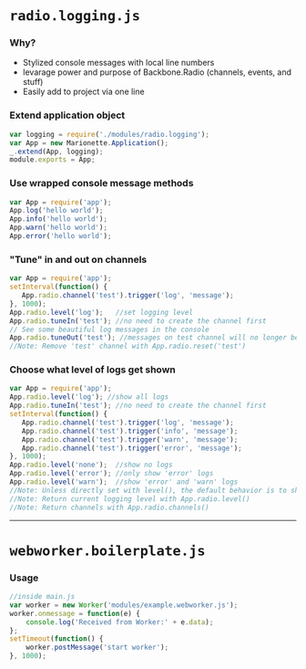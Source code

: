 `radio.logging.js`
==================
### **Why?**
- Stylized console messages with local line numbers
- levarage power and purpose of Backbone.Radio (channels, events, and stuff)
- Easily add to project via one line

### Extend application object
```javascript
var logging = require('./modules/radio.logging');
var App = new Marionette.Application();
_.extend(App, logging);
module.exports = App;
```

### Use wrapped console message methods
```javascript
var App = require('app');
App.log('hello world');
App.info('hello world');
App.warn('hello world');
App.error('hello world');
```

### "Tune" in and out on channels
```javascript
var App = require('app');
setInterval(function() {
   App.radio.channel('test').trigger('log', 'message');
}, 1000);
App.radio.level('log');   //set logging level
App.radio.tuneIn('test'); //no need to create the channel first
// See some beautiful log messages in the console
App.radio.tuneOut('test'); //messages on test channel will no longer be shown
//Note: Remove 'test' channel with App.radio.reset('test')
```

### Choose what level of logs get shown
```javascript
var App = require('app');
App.radio.level('log'); //show all logs
App.radio.tuneIn('test'); //no need to create the channel first
setInterval(function() {
   App.radio.channel('test').trigger('log', 'message');
   App.radio.channel('test').trigger('info', 'message');
   App.radio.channel('test').trigger('warn', 'message');
   App.radio.channel('test').trigger('error', 'message');
}, 1000);
App.radio.level('none');  //show no logs
App.radio.level('error'); //only show 'error' logs
App.radio.level('warn');  //show 'error' and 'warn' logs
//Note: Unless directly set with level(), the default behavior is to show no logs
//Note: Return current logging level with App.radio.level()
//Note: Return channels with App.radio.channels()
```
----------------------------------------------------------

`webworker.boilerplate.js`
=========================
### Usage
```javascript
//inside main.js
var worker = new Worker('modules/example.webworker.js');
worker.onmessage = function(e) {
    console.log('Received from Worker:' + e.data);
};
setTimeout(function() {
    worker.postMessage('start worker');
}, 1000);
```
